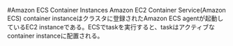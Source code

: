 #Amazon ECS Container Instances
Amazon EC2 Container Service(Amazon ECS) container instanceはクラスタに登録されたAmazon ECS agentが起動しているEC2 instanceである。ECSでtaskを実行すると、taskはアクティブなcontainer instanceに配置される。
